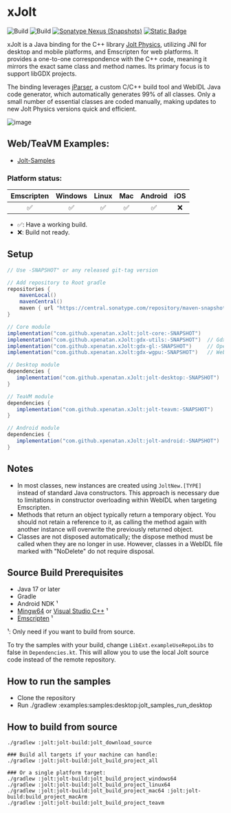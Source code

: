 # xJolt

![Build](https://github.com/xpenatan/xJolt/actions/workflows/release.yml/badge.svg)
![Build](https://github.com/xpenatan/xJolt/actions/workflows/snapshot.yml/badge.svg)
[![Sonatype Nexus (Snapshots)](https://img.shields.io/nexus/releases/com.github.xpenatan.xJolt/jolt-core?nexusVersion=2&server=https%3A%2F%2Foss.sonatype.org&label=release)](https://repo.maven.apache.org/maven2/com/github/xpenatan/xJolt/)
[![Static Badge](https://img.shields.io/badge/snapshot---SNAPSHOT-red)](https://oss.sonatype.org/content/repositories/snapshots/com/github/xpenatan/xJolt/)

xJolt is a Java binding for the C++ library [Jolt Physics](https://github.com/jrouwe/JoltPhysics), utilizing JNI for desktop and mobile platforms, and Emscripten for web platforms. It provides a one-to-one correspondence with the C++ code, meaning it mirrors the exact same class and method names. Its primary focus is to support libGDX projects.

The binding leverages [jParser](https://github.com/xpenatan/jParser), a custom C/C++ build tool and WebIDL Java code generator, which automatically generates 99% of all classes. Only a small number of essential classes are coded manually, making updates to new Jolt Physics versions quick and efficient.

![image](https://github.com/user-attachments/assets/98ab1f09-6b00-4665-8082-40179f3fbf74)


## Web/TeaVM Examples:
* [Jolt-Samples](https://xpenatan.github.io/xJolt/examples/samples/)


### Platform status:

| Emscripten | Windows | Linux | Mac | Android | iOS |
|:----------:|:-------:|:-----:|:---:|:-------:|:---:|
|     ✅      | ✅ | ✅ |  ✅  | ✅ | ❌ |

* ✅: Have a working build.
* ❌: Build not ready.

## Setup
```groovy
// Use -SNAPSHOT" or any released git-tag version

// Add repository to Root gradle
repositories {
    mavenLocal()
    mavenCentral()
    maven { url "https://central.sonatype.com/repository/maven-snapshots/" }
}

// Core module
implementation("com.github.xpenatan.xJolt:jolt-core:-SNAPSHOT")
implementation("com.github.xpenatan.xJolt:gdx-utils:-SNAPSHOT")  // Gdx Shared utils
implementation("com.github.xpenatan.xJolt:gdx-gl:-SNAPSHOT")     // OpenGL
implementation("com.github.xpenatan.xJolt:gdx-wgpu:-SNAPSHOT")   // WebGPU

// Desktop module
dependencies {
   implementation("com.github.xpenatan.xJolt:jolt-desktop:-SNAPSHOT")
}

// TeaVM module
dependencies {
   implementation("com.github.xpenatan.xJolt:jolt-teavm:-SNAPSHOT")
}

// Android module
dependencies {
   implementation("com.github.xpenatan.xJolt:jolt-android:-SNAPSHOT")
}
```

## Notes
* In most classes, new instances are created using `JoltNew.[TYPE]` instead of standard Java constructors. This approach is necessary due to limitations in constructor overloading within WebIDL when targeting Emscripten.
* Methods that return an object typically return a temporary object. You should not retain a reference to it, as calling the method again with another instance will overwrite the previously returned object.
* Classes are not disposed automatically; the dispose method must be called when they are no longer in use. However, classes in a WebIDL file marked with "NoDelete" do not require disposal.

## Source Build Prerequisites

- Java 17 or later
- Gradle
- Android NDK ¹
- [Mingw64](https://github.com/niXman/mingw-builds-binaries/releases) or [Visual Studio C++](https://visualstudio.microsoft.com/vs/community/) ¹
- [Emscripten](https://emscripten.org/) ¹

¹: Only need if you want to build from source.

To try the samples with your build, change `LibExt.exampleUseRepoLibs` to false in `Dependencies.kt`. This will allow you to use the local Jolt source code instead of the remote repository.

## How to run the samples
- Clone the repository
- Run ./gradlew :examples:samples:desktop:jolt_samples_run_desktop


## How to build from source

```
./gradlew :jolt:jolt-build:jolt_download_source

### Build all targets if your machine can handle:
./gradlew :jolt:jolt-build:jolt_build_project_all

### Or a single platform target:
./gradlew :jolt:jolt-build:jolt_build_project_windows64
./gradlew :jolt:jolt-build:jolt_build_project_linux64
./gradlew :jolt:jolt-build:jolt_build_project_mac64 :jolt:jolt-build:build_project_macArm
./gradlew :jolt:jolt-build:jolt_build_project_teavm
```
